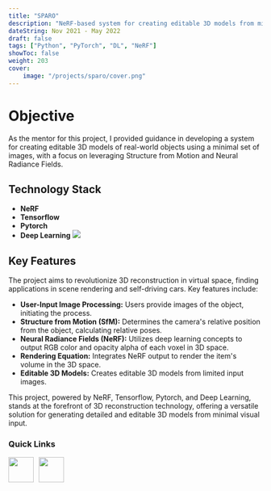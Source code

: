```yaml
---
title: "SPARO"
description: "NeRF-based system for creating editable 3D models from minimal images using Tensorflow and Pytorch."
dateString: Nov 2021 - May 2022
draft: false
tags: ["Python", "PyTorch", "DL", "NeRF"]
showToc: false
weight: 203
cover:
    image: "/projects/sparo/cover.png"
--- 
```

<h1> Objective</h1>
As the mentor for this project, I provided guidance in developing a system for creating editable 3D models of real-world objects using a minimal set of images, with a focus on leveraging Structure from Motion and Neural Radiance Fields.

<h2> Technology Stack</h2>

- **NeRF**
- **Tensorflow**
- **Pytorch**
- **Deep Learning**
![](/projects/sparo/img1.jpg)

<h2> Key Features </h2>
The project aims to revolutionize 3D reconstruction in virtual space, finding applications in scene rendering and self-driving cars. Key features include:

- **User-Input Image Processing:** Users provide images of the object, initiating the process.
- **Structure from Motion (SfM):** Determines the camera's relative position from the object, calculating relative poses.
- **Neural Radiance Fields (NeRF):** Utilizes deep learning concepts to output RGB color and opacity alpha of each voxel in 3D space.
- **Rendering Equation:** Integrates NeRF output to render the item's volume in the 3D space.
- **Editable 3D Models:** Creates editable 3D models from limited input images.

This project, powered by NeRF, Tensorflow, Pytorch, and Deep Learning, stands at the forefront of 3D reconstruction technology, offering a versatile solution for generating detailed and editable 3D models from minimal visual input.

<h3> Quick Links </h3>
<!--- this is for the link icons  --->
<meta name="viewport" content="width=device-width, initial-scale=1" />
<style>
  /* styles for grid container */
  .grid-container {
    display: grid;
    grid-template-columns: 60px 1fr;
    
    position: relative;
  }

  .grid-item {
    overflow: hidden;
  }
</style>
<div class="grid-container">
  <div class="grid-item">
    <a href="https://youtu.be/If1SxSkwnWg"><img src="/icons/youtube.png" width="50" height="50" style="justify-content: space-between;" /></a>
  </div>
  <div class="grid-item">
    <a href="https://github.com/Adithya-187326/PL_NeRF"><img src="/icons/github.png" width="50" height="50" style="justify-content: space-between;"  /></a>
  </div>

</div>
